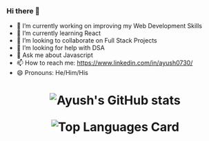 ### Hi there 👋

<!--
**Ayush0730/Ayush0730** is a ✨ _special_ ✨ repository because its `README.md` (this file) appears on your GitHub profile.

Here are some ideas to get you started:
-->
- 🔭 I’m currently working on improving my Web Development Skills
- 🌱 I’m currently learning React
- 👯 I’m looking to collaborate on Full Stack Projects
- 🤔 I’m looking for help with DSA
- 💬 Ask me about Javascript
- 📫 How to reach me: https://www.linkedin.com/in/ayush0730/
- 😄 Pronouns: He/Him/His

<h1 align="center">
 
![Ayush's GitHub stats](https://github-readme-stats.vercel.app/api?username=ayush0730&show_icons=true&theme=highcontrast&count_private=true)

![Top Languages Card](https://github-readme-stats.vercel.app/api/top-langs/?username=ayush0730&layout=compact)
 </h1>
